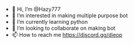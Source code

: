 - 👋 Hi, I’m @Hazy777
- 👀 I’m interested in making multiple purpose bot
- 🌱 I’m currently learning python
- 💞️ I’m looking to collaborate on making bot
- 📫 How to reach me https://discord.gg/dieop

<!---
Blazieop10/Blazieop10 is a ✨ special ✨ repository because its `README.md` (this file) appears on your GitHub profile.
You can click the Preview link to take a look at your changes.
--->
